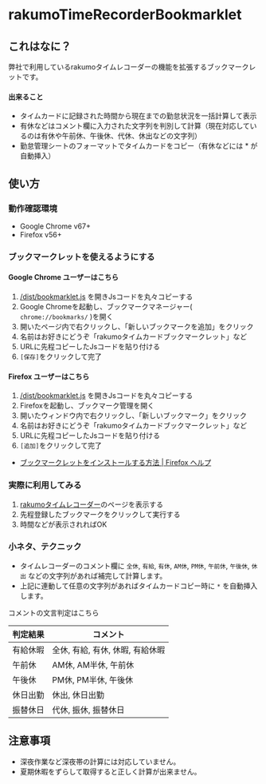 # rakumoTimeRecorderBookmarklet

## これはなに？

弊社で利用しているrakumoタイムレコーダーの機能を拡張するブックマークレットです。

#### 出来ること

* タイムカードに記録された時間から現在までの勤怠状況を一括計算して表示
* 有休などはコメント欄に入力された文字列を判別して計算（現在対応しているのは有休や午前休、午後休、代休、休出などの文字列）
* 勤怠管理シートのフォーマットでタイムカードをコピー（有休などには * が自動挿入）

## 使い方

### 動作確認環境

* Google Chrome v67+
* Firefox v56+

### ブックマークレットを使えるようにする

#### Google Chrome ユーザーはこちら

1. [/dist/bookmarklet.js](dist/bookmarklet.js) を開きJsコードを丸々コピーする
2. Google Chromeを起動し、ブックマークマネージャー( `chrome://bookmarks/` )を開く
3. 開いたページ内で右クリックし、「新しいブックマークを追加」をクリック
4. 名前はお好きにどうぞ「rakumoタイムカードブックマークレット」など
5. URLに先程コピーしたJsコードを貼り付ける
6. `[保存]`をクリックして完了

#### Firefox ユーザーはこちら

1. [/dist/bookmarklet.js](dist/bookmarklet.js) を開きJsコードを丸々コピーする
2. Firefoxを起動し、ブックマーク管理を開く
3. 開いたウィンドウ内で右クリックし、「新しいブックマーク」をクリック
4. 名前はお好きにどうぞ「rakumoタイムカードブックマークレット」など
5. URLに先程コピーしたJsコードを貼り付ける
6. `[追加]`をクリックして完了

* [ブックマークレットをインストールする方法 | Firefox ヘルプ](https://support.mozilla.org/ja/kb/bookmarklets-perform-common-web-page-tasks)

### 実際に利用してみる

1. [rakumoタイムレコーダー](https://a-rakumo.appspot.com/time_recorder)のページを表示する
2. 先程登録したブックマークをクリックして実行する
3. 時間などが表示されればOK

### 小ネタ、テクニック

* タイムレコーダーのコメント欄に `全休`, `有給`, `有休`, `AM休`, `PM休`, `午前休`, `午後休`, `休出` などの文字列があれば補完して計算します。
* 上記に連動して任意の文字列があればタイムカードコピー時に `*` を自動挿入します。

コメントの文言判定はこちら

| 判定結果 | コメント |
----|----
| 有給休暇 | 全休, 有給, 有休, 休暇, 有給休暇 |
| 午前休 | AM休, AM半休, 午前休 |
| 午後休 | PM休, PM半休, 午後休 |
| 休日出勤 | 休出, 休日出勤 |
| 振替休日 | 代休, 振休, 振替休日 |

## 注意事項

* 深夜作業など深夜帯の計算には対応していません。
* 夏期休暇をずらして取得すると正しく計算が出来ません。
